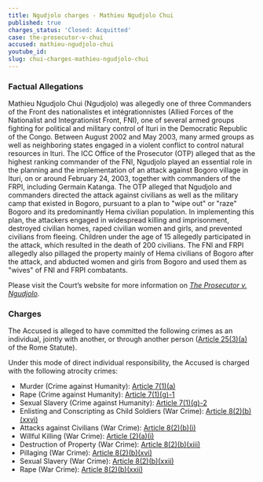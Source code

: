 ```yaml
---
title: Ngudjolo charges - Mathieu Ngudjolo Chui
published: true
charges_status: 'Closed: Acquitted'
case: the-prosecutor-v-chui
accused: mathieu-ngudjolo-chui
youtube_id:
slug: chui-charges-mathieu-ngudjolo-chui
---
```



### Factual Allegations

Mathieu Ngudjolo Chui (Ngudjolo) was allegedly one of three Commanders of the Front des nationalistes et int&eacute;grationnistes (Allied Forces of the Nationalist and Integrationist Front, FNI), one of several armed groups fighting for political and military control of Ituri in the Democratic Republic of the Congo. Between August 2002 and May 2003, many armed groups as well as neighboring states engaged in a violent conflict to control natural resources in Ituri. The ICC Office of the Prosecutor (OTP) alleged that as the highest ranking commander of the FNI, Ngudjolo played an essential role in the planning and the implementation of an attack against Bogoro village in Ituri, on or around February 24, 2003, together with commanders of the FRPI, including Germain Katanga. The OTP alleged that Ngudjolo and commanders directed the attack against civilians as well as the military camp that existed in Bogoro, pursuant to a plan to "wipe out" or "raze" Bogoro and its predominantly Hema civilian population. In implementing this plan, the attackers engaged in widespread killing and imprisonment, destroyed civilian homes, raped civilian women and girls, and prevented civilians from fleeing. Children under the age of 15 allegedly participated in the attack, which resulted in the death of 200 civilians. The FNI and FRPI allegedly also pillaged the property mainly of Hema civilians of Bogoro after the attack, and abducted women and girls from Bogoro and used them as "wives" of FNI and FRPI combatants.

Please visit the Court’s website for more information on *[The Prosecutor v. Ngudjolo](https://www.icc-cpi.int/drc/ngudjolo)*.

### Charges

The Accused is alleged to have committed the following crimes as an individual, jointly with another, or through another person ([Article 25(3)(a)](http://www.casematrixnetwork.org/case-m/klamberg-commentary/rome-statute/#c1198) of the Rome Statute).

Under this mode of direct individual responsibility, the Accused is charged with the following atrocity crimes:

* Murder (Crime against Humanity):&nbsp;[Article 7(1)(a)](http://www.casematrixnetwork.org/cmn-knowledge-hub/klamberg-commentary/elements-of-crime/#c2286)
* Rape (Crime against Humanity): [Article 7(1)(g)-1](http://www.casematrixnetwork.org/cmn-knowledge-hub/klamberg-commentary/elements-of-crime/#c2292)
* Sexual Slavery (Crime against Humanity):&nbsp;[Article 7(1)(g)-2](http://www.casematrixnetwork.org/cmn-knowledge-hub/klamberg-commentary/elements-of-crime/#c2293)
* Enlisting and Conscripting as Child Soldiers (War Crime):&nbsp;[Article 8(2)(b)(xxvi)](http://www.casematrixnetwork.org/cmn-knowledge-hub/klamberg-commentary/elements-of-crime/#c2356)
* Attacks against Civilians (War Crime):&nbsp;[Article 8(2)(b)(i)](http://www.casematrixnetwork.org/cmn-knowledge-hub/klamberg-commentary/elements-of-crime/#c2321)
* Willful Killing (War Crime):&nbsp;[Article (2)(a)(i)](http://www.casematrixnetwork.org/cmn-knowledge-hub/klamberg-commentary/elements-of-crime/#c2310)
* Destruction of Property (War Crime): [Article 8(2)(b)(xiii)](http://www.casematrixnetwork.org/cmn-knowledge-hub/klamberg-commentary/elements-of-crime/#c2338)
* Pillaging (War Crime): [Article 8(2)(b)(xvi)](http://www.casematrixnetwork.org/cmn-knowledge-hub/klamberg-commentary/elements-of-crime/#c2341)
* Sexual Slavery (War Crime):&nbsp;[Article 8(2)(b)(xxii)](http://www.casematrixnetwork.org/cmn-knowledge-hub/klamberg-commentary/elements-of-crime/#c2347)
* Rape (War Crime): [Article 8(2)(b)(xxii)](http://www.casematrixnetwork.org/cmn-knowledge-hub/klamberg-commentary/elements-of-crime/#c2347)